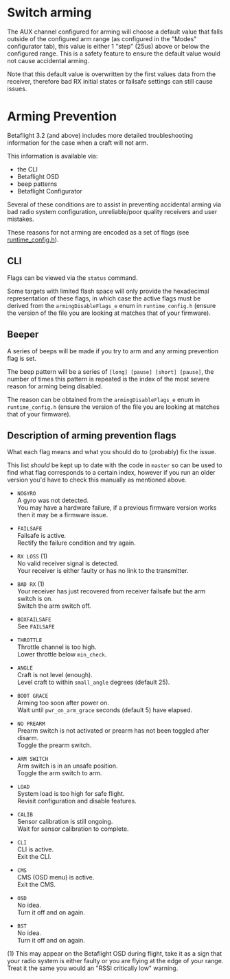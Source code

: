 # Switch arming

The AUX channel configured for arming will choose a default value that falls outside of the configured arm range (as configured in the "Modes" configurator tab), this value is either 1 "step" (25us) above or below the configured range. This is a safety feature to ensure the default value would not cause accidental arming.

Note that this default value is overwritten by the first values data from the receiver, therefore bad RX initial states or failsafe settings can still cause issues.

# Arming Prevention

Betaflight 3.2 (and above) includes more detailed troubleshooting information for the case when a craft will not arm.

This information is available via:
- the CLI
- Betaflight OSD
- beep patterns
- Betaflight Configurator

Several of these conditions are to assist in preventing accidental arming via bad radio system configuration, unreliable/poor quality receivers and user mistakes.

These reasons for not arming are encoded as a set of flags (see [runtime_config.h](https://github.com/betaflight/betaflight/blob/master/src/main/fc/runtime_config.h)).

## CLI

Flags can be viewed via the `status` command.

Some targets with limited flash space will only provide the hexadecimal representation of these flags, in which case the active flags must be derived from the `armingDisableFlags_e` enum in `runtime_config.h` (ensure the version of the file you are looking at matches that of your firmware).

## Beeper

A series of beeps will be made if you try to arm and any arming prevention flag is set.

The beep pattern will be a series of `[long] [pause] [short] [pause]`, the number of times this pattern is repeated is the index of the most severe reason for arming being disabled.

The reason can be obtained from the `armingDisableFlags_e` enum in `runtime_config.h` (ensure the version of the file you are looking at matches that of your firmware).

## Description of arming prevention flags

What each flag means and what you should do to (probably) fix the issue.

This list *should* be kept up to date with the code in `master` so can be used to find what flag corresponds to a certain index, however if you run an older version you'd have to check this manually as mentioned above.

- `NOGYRO`  
  A gyro was not detected.  
  You may have a hardware failure, if a previous firmware version works then it may be a firmware issue.

- `FAILSAFE`  
  Failsafe is active.  
  Rectify the failure condition and try again.

- `RX LOSS` (1)  
  No valid receiver signal is detected.  
  Your receiver is either faulty or has no link to the transmitter.

- `BAD RX` (1)  
  Your receiver has just recovered from receiver failsafe but the arm switch is on.   
  Switch the arm switch off.

- `BOXFAILSAFE`  
  See `FAILSAFE`

- `THROTTLE`  
  Throttle channel is too high.  
  Lower throttle below `min_check`.

- `ANGLE`  
  Craft is not level (enough).  
  Level craft to within `small_angle` degrees (default 25).

- `BOOT GRACE`  
  Arming too soon after power on.  
  Wait until `pwr_on_arm_grace` seconds (default 5) have elapsed.

- `NO PREARM`  
  Prearm switch is not activated or prearm has not been toggled after disarm.  
  Toggle the prearm switch.

- `ARM SWITCH`  
  Arm switch is in an unsafe position.  
  Toggle the arm switch to arm.

- `LOAD`  
  System load is too high for safe flight.  
  Revisit configuration and disable features.

- `CALIB`  
  Sensor calibration is still ongoing.  
  Wait for sensor calibration to complete.

- `CLI`  
  CLI is active.  
  Exit the CLI.

- `CMS`  
  CMS (OSD menu) is active.  
  Exit the CMS.

- `OSD`  
  No idea.  
  Turn it off and on again.

- `BST`  
  No idea.  
  Turn it off and on again.

(1) This may appear on the Betaflight OSD during flight, take it as a sign that your radio system is either faulty or you are flying at the edge of your range. Treat it the same you would an "RSSI critically low" warning.
